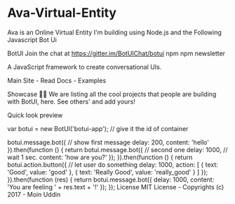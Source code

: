# Ava-Virtual-Entity

Ava is an Online Virtual Entity I'm building using Node.js and the Following Javascript Bot Ui

BotUI
Join the chat at https://gitter.im/BotUIChat/botui npm npm newsletter

A JavaScript framework to create conversational UIs.

Main Site - Read Docs - Examples

Showcase 🎇✨
We are listing all the cool projects that people are building with BotUI, here. See others' and add yours!

Quick look
preview

<div class="botui-app-container" id="botui-app">
  <bot-ui></bot-ui>
</div>
var botui = new BotUI('botui-app'); // give it the id of container

botui.message.bot({ // show first message
  delay: 200,
  content: 'hello'
}).then(function () {
  return botui.message.bot({ // second one
    delay: 1000, // wait 1 sec.
    content: 'how are you?'
  });
}).then(function () {
  return botui.action.button({ // let user do something
    delay: 1000,
    action: [
      {
        text: 'Good',
        value: 'good'
      },
      {
        text: 'Really Good',
        value: 'really_good'
      }
    ]
  });
}).then(function (res) {
  return botui.message.bot({
    delay: 1000,
    content: 'You are feeling ' + res.text + '!'
  });
});
License
MIT License - Copyrights (c) 2017 - Moin Uddin
